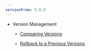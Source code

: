 ```yaml
---
versionFrom: 9.0.0
---
```


- Version Management

  - [Comparing Versions](Comparing-Versions/index-v9.md)

  - [Rollback to a Previous Versions](Rollback-to-a-Previous-Versions/index-v9.md)
